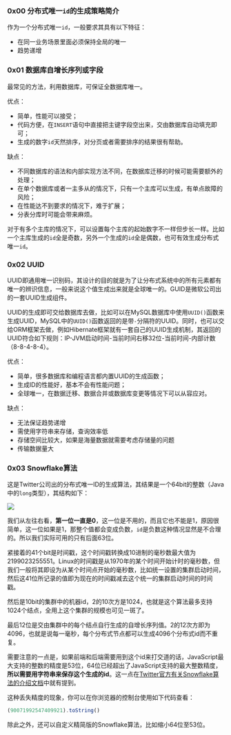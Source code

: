 ### 0x00 分布式唯一`id`的生成策略简介

作为一个分布式唯一`id`，一般要求其具有以下特征：

* 在同一业务场景里面必须保持全局的唯一
* 趋势递增

### 0x01 数据库自增长序列或字段

最常见的方法，利用数据库，可保证全数据库唯一。

优点：

* 简单，性能可以接受；
* 代码方便，在`INSERT`语句中直接把主键字段空出来，交由数据库自动填充即可；
* 生成的数字`id`天然排序，对分页或者需要排序的结果很有帮助。

缺点：

* 不同数据库的语法和内部实现方法不同，在数据库迁移的时候可能需要额外的处理；
* 在单个数据库或者一主多从的情况下，只有一个主库可以生成，有单点故障的风险；
* 在性能达不到要求的情况下，难于扩展；
* 分表分库时可能会带来麻烦。

对于有多个主库的情况下，可以设置每个主库的起始数字不一样但步长一样。比如一个主库生成的`id`全是奇数，另外一个生成的`id`全是偶数，也可有效生成分布式唯一`id`。

### 0x02 UUID

UUID即通用唯一识别码，其设计的目的就是为了让分布式系统中的所有元素都有唯一的辨识信息，一般来说这个值生成出来就是全球唯一的。GUID是微软公司出的一套UUID生成组件。

UUID的生成即可交给数据库去做，比如可以在MySQL数据库中使用`UUID()`函数来生成UUID，MySQL中的`UUID()`函数返回的是带`-`分隔符的UUID。同时，也可以交给ORM框架去做，例如Hibernate框架就有一套自己的UUID生成机制，其返回的UUID符合如下规则：IP-JVM启动时间-当前时间右移32位-当前时间-内部计数（8-8-4-8-4）。

优点：

* 简单，很多数据库和编程语言都内置UUID的生成函数；
* 生成ID的性能好，基本不会有性能问题；
* 全球唯一，在数据迁移、数据合并或数据库变更等情况下可以从容应对。

缺点：

* 无法保证趋势递增
* 需使用字符串来存储，查询效率低
* 存储空间比较大，如果是海量数据就需要考虑存储量的问题
* 传输数据量大

### 0x03 Snowflake算法

这是Twitter公司出的分布式唯一ID的生成算法，其结果是一个64bit的整数（Java中的`long`类型），其结构如下：

![](https://bucket.shaoqunliu.cn/image/0350.png)

我们从左往右看，**第一位一直是0**，这一位是不用的，而且它也不能是1，原因很简单，这一位如果是1，那整个值都会变成负数，`id`是负数这种情况显然是不合理的。所以我们实际可用的只有后面63位。

紧接着的41个bit是时间戳，这个时间戳转换成10进制的毫秒数最大值为2199023255551。Linux的时间戳是从1970年的某个时间开始计时的毫秒数，但我们一般将其即设为从某个时间点开始的毫秒数，比如统一设置的集群启动时间，然后这41位所记录的值即为现在的时间戳减去这个统一的集群启动时间的时间戳。

然后是10bit的集群中的机器id，2的10次方是1024，也就是这个算法最多支持1024个结点，全用上这个集群的规模也可见一斑了。

最后12位是交由集群中的每个结点自行生成的自增长序列值。2的12次方即为4096，也就是说每一毫秒，每个分布式节点都可以生成4096个分布式id而不重复。

需要注意的一点是，如果前端和后端需要用到这个id来打交道的话，JavaScript最大支持的整数的精度是53位，64位已经超出了JavaScript支持的最大整数精度，**所以需要用字符串来保存这个生成的id**。这一点在[Twitter官方有关Snowflake算法的介绍文档](https://developer.twitter.com/en/docs/basics/twitter-ids)中就有提到。

这种丢失精度的现象，你可以在你浏览器的控制台使用如下代码查看：

```javascript
(90071992547409921).toString()
```

除此之外，还可以自定义精简版的Snowflake算法，比如缩小64位至53位。